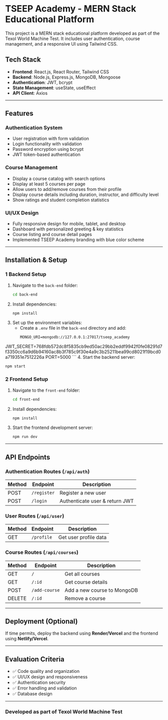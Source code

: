 # TSEEP Academy - MERN Stack Educational Platform

This project is a MERN stack educational platform developed as part of the Texol World Machine Test. It includes user authentication, course management, and a responsive UI using Tailwind CSS.

##  Tech Stack

- **Frontend**: React.js, React Router, Tailwind CSS
- **Backend**: Node.js, Express.js, MongoDB, Mongoose
- **Authentication**: JWT, bcrypt
- **State Management**: useState, useEffect
- **API Client**: Axios

---

##  Features

### Authentication System
- User registration with form validation
- Login functionality with validation
- Password encryption using bcrypt
- JWT token-based authentication

### Course Management
- Display a course catalog with search options
- Display at least 5 courses per page
- Allow users to add/remove courses from their profile
- Display course details including duration, instructor, and difficulty level
- Show ratings and student completion statistics

### UI/UX Design
- Fully responsive design for mobile, tablet, and desktop
- Dashboard with personalized greeting & key statistics
- Course listing and course detail pages
- Implemented TSEEP Academy branding with blue color scheme

---

##  Installation & Setup

### 1 Backend Setup

1. Navigate to the `back-end` folder:
   ```bash
   cd back-end
   ```
2. Install dependencies:
   ```bash
   npm install
   ```
3. Set up the environment variables:
   - Create a `.env` file in the `back-end` directory and add:
     ```env
     MONGO_URI=mongodb://127.0.0.1:27017/tseep_academy
JWT_SECRET=768fdb572dc8f5835cb9ed50ac29bb2eddf9942f0fe08291d7f3350cc6a9d6b94160ac8b3f785c9f30e4a9c3b25211bea99cd8021f19bcd0a719351e7512226a
PORT=5000
     ```
4. Start the backend server:
   ```bash
   npm start
   ```

### 2 Frontend Setup

1. Navigate to the `front-end` folder:
   ```bash
   cd front-end
   ```
2. Install dependencies:
   ```bash
   npm install
   ```
3. Start the frontend development server:
   ```bash
   npm run dev
   ```

---

##  API Endpoints

### Authentication Routes (`/api/auth`)
| Method | Endpoint    | Description                     |
|--------|-------------|---------------------------------|
| POST   | `/register` | Register a new user             |
| POST   | `/login`    | Authenticate user & return JWT  |

### User Routes (`/api/user`)
| Method | Endpoint    | Description                     |
|--------|-------------|---------------------------------|
| GET    | `/profile`  | Get user profile data           |

### Course Routes (`/api/courses`)
| Method | Endpoint        | Description                      |
|--------|-----------------|----------------------------------|
| GET    | `/`             | Get all courses                  |
| GET    | `/:id`          | Get course details               |
| POST   | `/add-course`   | Add a new course to MongoDB      |
| DELETE | `/:id`          | Remove a course                  |

---

##  Deployment (Optional)
If time permits, deploy the backend using **Render/Vercel** and the frontend using **Netlify/Vercel**.

---

##  Evaluation Criteria
- ✅ Code quality and organization
- ✅ UI/UX design and responsiveness
- ✅ Authentication security
- ✅ Error handling and validation
- ✅ Database design

---

###  Developed as part of Texol World Machine Test